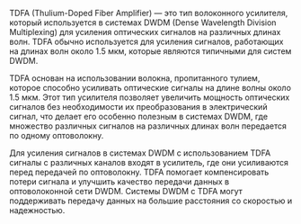 TDFA (Thulium-Doped Fiber Amplifier) — это тип волоконного усилителя, который используется в системах DWDM (Dense Wavelength Division Multiplexing) для усиления оптических сигналов на различных длинах волн. TDFA обычно используется для усиления сигналов, работающих на длинах волн около 1.5 мкм, которые являются типичными для систем DWDM.

TDFA основан на использовании волокна, пропитанного тулием, которое способно усиливать оптические сигналы на длине волны около 1.5 мкм. Этот тип усилителя позволяет увеличить мощность оптических сигналов без необходимости их преобразования в электрический сигнал, что делает его особенно полезным в системах DWDM, где множество различных сигналов на различных длинах волн передается по одному оптоволокну.

Для усиления сигналов в системах DWDM с использованием TDFA сигналы с различных каналов входят в усилитель, где они усиливаются перед передачей по оптоволокну. TDFA помогает компенсировать потери сигнала и улучшить качество передачи данных в оптоволоконной сети DWDM. Системы DWDM с TDFA могут поддерживать передачу данных на большие расстояния со скоростью и надежностью.